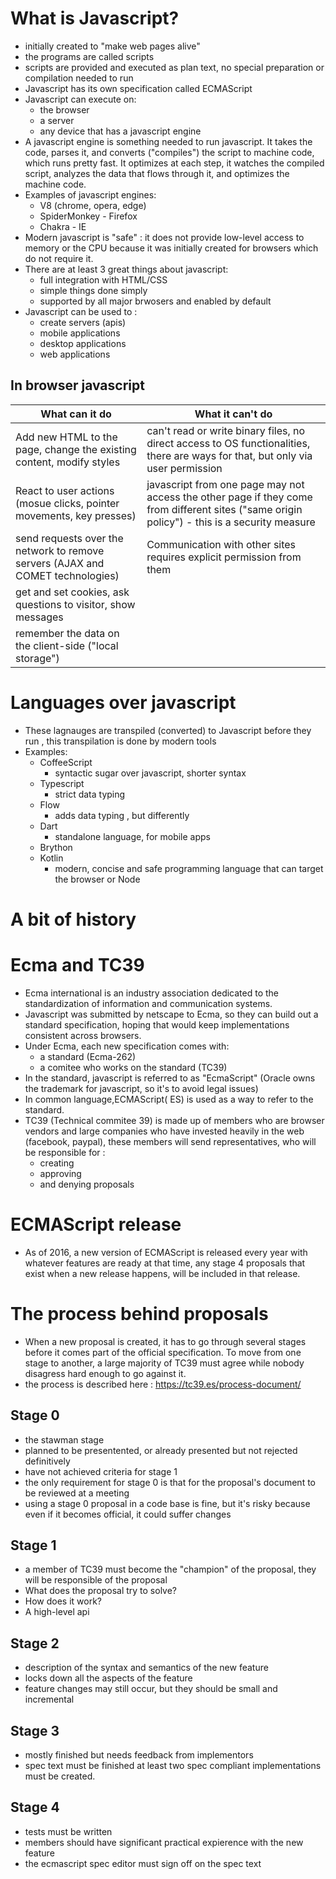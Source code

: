# What is Javascript? 
- initially created to "make web pages alive" 
- the programs are called scripts
- scripts are provided and executed as plan text, no special preparation or compilation needed to run 
- Javascript has its own specification called 
ECMAScript 
- Javascript can execute on: 
    - the browser
    - a server
    - any device that has a javascript engine 
- A javascript engine is something needed to run javascript. It takes the code, parses it, and converts ("compiles") the script to machine code, which runs pretty  fast.  It optimizes at each step, it watches the compiled script, analyzes the data that flows through it, and optimizes the machine code.
- Examples of javascript engines: 
    - V8 (chrome, opera, edge)
    - SpiderMonkey - Firefox
    - Chakra - IE 
- Modern javascript is "safe" : it does not provide low-level access to memory or the CPU because it was initially created for browsers which do not require it. 
- There are at least 3 great things about javascript: 
    - full integration with HTML/CSS
    - simple things done simply
    - supported by all major brwosers and enabled by default
- Javascript can be used to : 
    - create servers (apis)
    - mobile applications
    - desktop applications
    - web applications

## In browser javascript 
| What can it do   | What it can't do   
|---|---|
| Add new HTML to the page, change the existing content, modify styles   | can't read or write binary files, no direct access to OS functionalities, there are ways for that, but only via user permission   |   
| React to user actions (mosue clicks, pointer movements, key presses)  |  javascript from one page may not access the other page if they come from different sites ("same origin policy") - this is a security measure   |  
| send requests over the network to remove servers (AJAX and COMET technologies)   |  Communication with other sites requires explicit permission from them   |  
| get and set cookies, ask questions to visitor, show messages | | 
| remember the data  on the client-side ("local storage")  |

# Languages over javascript 
-  These lagnauges are transpiled (converted) to Javascript before they run , this transpilation is done by modern tools 
- Examples:
    - CoffeeScript  
        - syntactic sugar over javascript, shorter syntax
    - Typescript
        - strict data typing
    - Flow 
        - adds data typing , but  differently
    - Dart
        - standalone language, for mobile apps 
    - Brython
    - Kotlin 
        - modern, concise and safe programming language that can target the browser or Node 

# A bit of history 

#  Ecma and TC39
- Ecma international is an industry association dedicated to the standardization of information and communication systems.
- Javascript was submitted by netscape to Ecma, so they can build out a standard specification, hoping that would keep implementations consistent across browsers.
- Under Ecma, each new specification comes with: 
    - a standard (Ecma-262)
    - a comitee who works on the standard (TC39)
- In the standard, javascript is referred  to as "EcmaScript" (Oracle owns the trademark for javascript, so it's to avoid legal issues)
- In common language,ECMAScript( ES) is used as a way to refer to the standard.
- TC39 (Technical commitee 39) is  made up of members who are  browser vendors and large companies who  have invested heavily in the web (facebook, paypal), these members will send representatives, who will be responsible for : 
    - creating
    - approving
    - and denying  proposals

#  ECMAScript  release 
-  As of 2016, a new version of ECMAScript is released every year with whatever features are ready at that time, any stage 4 proposals that  exist when a new release happens, will be included in that release.

# The process behind proposals
- When a new proposal is created, it has to go through several stages before it comes part of the official specification. To move from one stage to another, a large majority of TC39 must agree while nobody disagress hard enough to go against it. 
- the process is described here : https://tc39.es/process-document/


## Stage 0 
- the stawman stage
- planned to be presentented, or already presented but not rejected definitively
- have not achieved criteria for stage 1 
- the only requirement  for stage 0 is that for the proposal's document to be reviewed at a meeting 
- using a stage 0 proposal in a code base is fine, but it's risky because even if it becomes official, it  could suffer changes

## Stage 1 
-  a member of TC39 must become the "champion" of the proposal, they will be responsible of the proposal
-  What does the proposal try to solve? 
-  How does it work?  
- A high-level api 

## Stage 2 
- description of the syntax and semantics of the new feature
- locks down all the aspects of the feature
- feature changes may still occur, but they should be small and incremental

## Stage 3 
- mostly finished but needs feedback from implementors 
- spec text must be finished at least two spec compliant implementations must be created.

## Stage 4 
-  tests must be written
-  members should have significant practical expierence with the new feature
- the ecmascript spec editor must sign off on the spec text 

